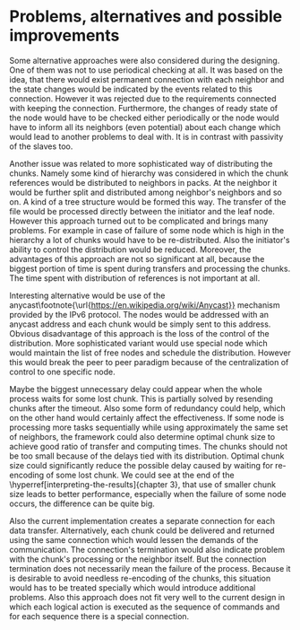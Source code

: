 # Problems, alternatives and possible improvements
Some alternative approaches were also considered during the designing. One of them was not to use periodical checking at all. It was based on the idea, that there would exist permanent connection with each neighbor and the state changes would be indicated by the events related to this connection. However it was rejected due to the requirements connected with keeping the connection. Furthermore, the changes of ready state of the node would have to be checked either periodically or the node would have to inform all its neighbors (even potential) about each change which would lead to another problems to deal with. It is in contrast with passivity of the slaves too.

Another issue was related to more sophisticated way of distributing the chunks. Namely some kind of hierarchy was considered in which the chunk references would be distributed to neighbors in packs. At the neighbor it would be further split and distributed among neighbor's neighbors and so on. A kind of a tree structure would be formed this way. The transfer of the file would be processed directly between the initiator and the leaf node. However this approach turned out to be complicated and brings many problems. For example in case of failure of some node which is high in the hierarchy a lot of chunks would have to be re-distributed. Also the initiator's ability to control the distribution would be reduced. Moreover, the advantages of this approach are not so significant at all, because the biggest portion of time is spent during transfers and processing the chunks. The time spent with distribution of references is not important at all.

Interesting alternative would be use of the anycast\footnote{\url{https://en.wikipedia.org/wiki/Anycast}} mechanism provided by the IPv6 protocol. The nodes would be addressed with an anycast address and each chunk would be simply sent to this address. Obvious disadvantage of this approach is the loss of the control of the distribution. More sophisticated variant would use special node which would maintain the list of free nodes and schedule the distribution. However this would break the peer to peer paradigm because of the centralization of control to one specific node.

Maybe the biggest unnecessary delay could appear when the whole process waits for some lost chunk. This is partially solved by resending chunks after the timeout. Also some form of redundancy could help, which on the other hand would certainly affect the effectiveness. If some node is processing more tasks sequentially while using approximately the same set of neighbors, the framework could also determine optimal chunk size to achieve good ratio of transfer and computing times. The chunks should not be too small because of the delays tied with its distribution. Optimal chunk size could significantly reduce the possible delay caused by waiting for re-encoding of some lost chunk. We could see at the end of the \hyperref[interpreting-the-results]{chapter 3}, that use of smaller chunk size leads to better performance, especially when the failure of some node occurs, the difference can be quite big.

Also the current implementation creates a separate connection for each data transfer. Alternatively, each chunk could be delivered and returned using the same connection which would lessen the demands of the communication. The connection's termination would also indicate problem with the chunk's processing or the neighbor itself. But the connection termination does not necessarily mean the failure of the process. Because it is desirable to avoid needless re-encoding of the chunks, this situation would has to be treated specially which would introduce additional problems. Also this approach does not fit very well to the current design in which each logical action is executed as the sequence of commands and for each sequence there is a special connection.
